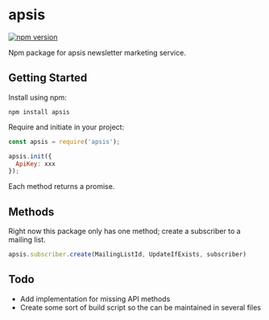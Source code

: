 apsis
===
[![npm version](https://badge.fury.io/js/apsis.svg)](https://badge.fury.io/js/apsis)

Npm package for apsis newsletter marketing service.

## Getting Started

Install using npm:
```
npm install apsis
```

Require and initiate in your project:
```js
const apsis = require('apsis');

apsis.init({
  ApiKey: xxx
});
```

Each method returns a promise.

## Methods

Right now this package only has one method; create a subscriber to a mailing list.

```js
apsis.subscriber.create(MailingListId, UpdateIfExists, subscriber)
```

## Todo
* Add implementation for missing API methods
* Create some sort of build script so the can be maintained in several files
